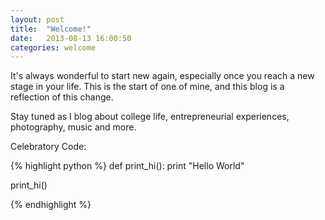 ```yaml
---
layout: post
title:  "Welcome!"
date:   2013-08-13 16:00:50
categories: welcome
---
```


It's always wonderful to start new again, especially once you reach a new stage in your life. This is the start of one of mine, and this blog is a reflection of this change.

Stay tuned as I blog about college life, entrepreneurial experiences, photography, music and more.

Celebratory Code:

{% highlight python %}
def print_hi():
  print "Hello World"

print_hi()

{% endhighlight %}
